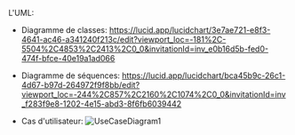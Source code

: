 L'UML:

 * Diagramme de classes: https://lucid.app/lucidchart/3e7ae721-e8f3-4641-ac46-a341240f213c/edit?viewport_loc=-181%2C-5504%2C4853%2C2413%2C0_0&invitationId=inv_e0b16d5b-fed0-474f-bfce-40e19a1ad066

 * Diagramme de séquences: https://lucid.app/lucidchart/bca45b9c-26c1-4d67-b97d-264972f9f8bb/edit?viewport_loc=-244%2C857%2C2160%2C1074%2C0_0&invitationId=inv_f283f9e8-1202-4e15-abd3-8f6fb6039442
 
  * Cas d'utilisateur:
![UseCaseDiagram1](https://user-images.githubusercontent.com/112881449/235131100-4bbabd13-e2cc-42c4-b5a9-705440390497.jpg)

